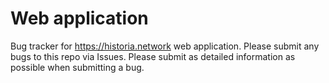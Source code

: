# Web application
Bug tracker for https://historia.network web application. Please submit any bugs to this repo via Issues. Please submit as detailed information as possible when submitting a bug.
